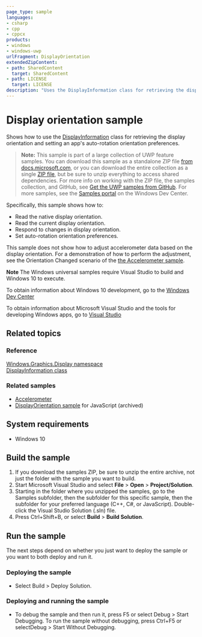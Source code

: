```yaml
---
page_type: sample
languages:
- csharp
- cpp
- cppcx
products:
- windows
- windows-uwp
urlFragment: DisplayOrientation
extendedZipContent:
- path: SharedContent
  target: SharedContent
- path: LICENSE
  target: LICENSE
description: "Uses the DisplayInformation class for retrieving the display orientation and setting an app's auto-rotation orientation preferences."
---
```


<!---
  category: ControlsLayoutAndText
  samplefwlink: http://go.microsoft.com/fwlink/p/?LinkId=624042
--->

# Display orientation sample

Shows how to use the [DisplayInformation](http://msdn.microsoft.com/library/windows/apps/dn264258)
class for retrieving the display orientation and setting an app's auto-rotation orientation preferences.

> **Note:** This sample is part of a large collection of UWP feature samples. 
> You can download this sample as a standalone ZIP file
> [from docs.microsoft.com](https://docs.microsoft.com/samples/microsoft/windows-universal-samples/displayorientation/),
> or you can download the entire collection as a single
> [ZIP file](https://github.com/Microsoft/Windows-universal-samples/archive/master.zip), but be 
> sure to unzip everything to access shared dependencies. For more info on working with the ZIP file, 
> the samples collection, and GitHub, see [Get the UWP samples from GitHub](https://aka.ms/ovu2uq). 
> For more samples, see the [Samples portal](https://aka.ms/winsamples) on the Windows Dev Center. 

Specifically, this sample shows how to:

- Read the native display orientation.
- Read the current display orientation.
- Respond to changes in display orientation.
- Set auto-rotation orientation preferences.

This sample does not show how to adjust accelerometer data based
on the display orientation.
For a demonstration of how to perform the adjustment,
see the Orientation Changed scenario of the [the Accelerometer sample](../Accelerometer).

**Note** The Windows universal samples require Visual Studio to build and Windows 10 to execute.
 
To obtain information about Windows 10 development, go to the [Windows Dev Center](http://go.microsoft.com/fwlink/?LinkID=532421)

To obtain information about Microsoft Visual Studio and the tools for developing Windows apps, go to [Visual Studio](http://go.microsoft.com/fwlink/?LinkID=532422)

## Related topics

### Reference

[Windows.Graphics.Display namespace](http://msdn.microsoft.com/library/windows/apps/windows.graphics.display.aspx)  
[DisplayInformation class](http://msdn.microsoft.com/library/windows/apps/dn264258)  

### Related samples

* [Accelerometer](../Accelerometer)
* [DisplayOrientation sample](/archived/DisplayOrientation/) for JavaScript (archived)

## System requirements

* Windows 10

## Build the sample

1. If you download the samples ZIP, be sure to unzip the entire archive, not just the folder with the sample you want to build. 
2. Start Microsoft Visual Studio and select **File** \> **Open** \> **Project/Solution**.
3. Starting in the folder where you unzipped the samples, go to the Samples subfolder, then the subfolder for this specific sample, then the subfolder for your preferred language (C++, C#, or JavaScript). Double-click the Visual Studio Solution (.sln) file.
4. Press Ctrl+Shift+B, or select **Build** \> **Build Solution**.

## Run the sample

The next steps depend on whether you just want to deploy the sample or you want to both deploy and run it.

### Deploying the sample

- Select Build > Deploy Solution. 

### Deploying and running the sample

- To debug the sample and then run it, press F5 or select Debug >  Start Debugging. To run the sample without debugging, press Ctrl+F5 or selectDebug > Start Without Debugging. 
